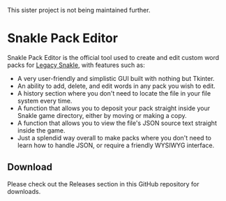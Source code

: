 This sister project is not being maintained further.
# Snakle Pack Editor
Snakle Pack Editor is the official tool used to create and edit custom word packs for [Legacy Snakle](https://www.github.com/R1DF/Legacy-Snakle), with features such as:
* A very user-friendly and simplistic GUI built with nothing but Tkinter.
* An ability to add, delete, and edit words in any pack you wish to edit.
* A history section where you don't need to locate the file in your file system every time.
* A function that allows you to deposit your pack straight inside your Snakle game directory, either by moving or making a copy.
* A function that allows you to view the file's JSON source text straight inside the game.
* Just a splendid way overall to make packs where you don't need to learn how to handle JSON, or require a friendly WYSIWYG interface.


## Download
Please check out the Releases section in this GitHub repository for downloads.
